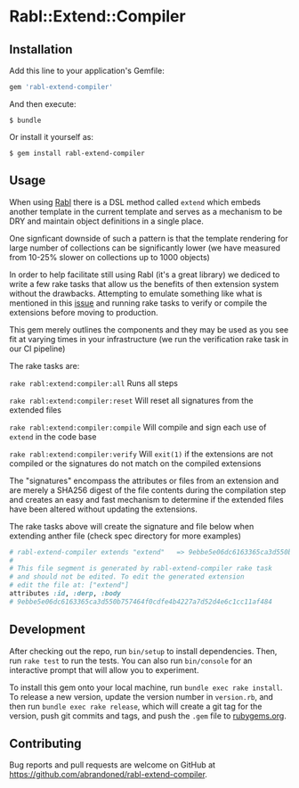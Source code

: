 # Rabl::Extend::Compiler
## Installation

Add this line to your application's Gemfile:

```ruby
gem 'rabl-extend-compiler'
```

And then execute:

    $ bundle

Or install it yourself as:

    $ gem install rabl-extend-compiler

## Usage

When using [Rabl](https://github.com/nesquena/rabl) there is a DSL method called `extend` which embeds another template in the current template and serves as a
mechanism to be DRY and maintain object definitions in a single place.

One signficant downside of such a pattern is that the template rendering for large number of collections can be significantly lower (we have measured from 10-25% slower on collections up to 1000 objects)

In order to help facilitate still using Rabl (it's a great library) we dediced to write a few rake tasks that allow us the benefits of then extension system
without the drawbacks. Attempting to emulate something like what is mentioned in this [issue](https://github.com/nesquena/rabl/issues/500) and running rake tasks to verify or compile the extensions before moving to production.

This gem merely outlines the components and they may be used as you see fit at varying times in your infrastructure (we run the verification rake task in our CI pipeline)

The rake tasks are:

`rake rabl:extend:compiler:all` Runs all steps

`rake rabl:extend:compiler:reset` Will reset all signatures from the extended files

`rake rabl:extend:compiler:compile` Will compile and sign each use of `extend` in the code base

`rake rabl:extend:compiler:verify` Will `exit(1)` if the extensions are not compiled or the signatures do not match on the compiled extensions


The "signatures" encompass the attributes or files from an extension and are merely a SHA256 digest of the file contents during the compilation step and creates an easy and fast mechanism to determine if the extended files have been altered without updating the extensions.

The rake tasks above will create the signature and file below when extending anther file (check spec directory for more examples)

```ruby
# rabl-extend-compiler extends "extend"   => 9ebbe5e06dc6163365ca3d550b757464f0cdfe4b4227a7d52d4e6c1cc11af484
#
# This file segment is generated by rabl-extend-compiler rake task
# and should not be edited. To edit the generated extension
# edit the file at: ["extend"]
attributes :id, :derp, :body
# 9ebbe5e06dc6163365ca3d550b757464f0cdfe4b4227a7d52d4e6c1cc11af484
```

## Development

After checking out the repo, run `bin/setup` to install dependencies. Then, run `rake test` to run the tests. You can also run `bin/console` for an interactive prompt that will allow you to experiment.

To install this gem onto your local machine, run `bundle exec rake install`. To release a new version, update the version number in `version.rb`, and then run `bundle exec rake release`, which will create a git tag for the version, push git commits and tags, and push the `.gem` file to [rubygems.org](https://rubygems.org).

## Contributing

Bug reports and pull requests are welcome on GitHub at https://github.com/abrandoned/rabl-extend-compiler.
